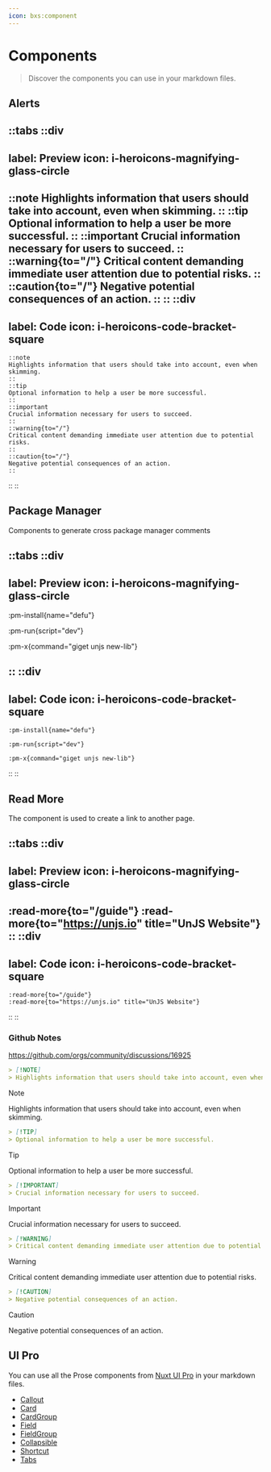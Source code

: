 ```yaml
---
icon: bxs:component
---
```


# Components

> Discover the components you can use in your markdown files.

## Alerts

<!-- prettier-ignore-start -->
::tabs
  ::div
  ---
  label: Preview
  icon: i-heroicons-magnifying-glass-circle
  ---
  ::note
  Highlights information that users should take into account, even when skimming.
  ::
  ::tip
  Optional information to help a user be more successful.
  ::
  ::important
  Crucial information necessary for users to succeed.
  ::
  ::warning{to="/"}
  Critical content demanding immediate user attention due to potential risks.
  ::
  ::caution{to="/"}
  Negative potential consequences of an action.
  ::
  ::
  ::div
  ---
  label: Code
  icon: i-heroicons-code-bracket-square
  ---
  ```mdc
  ::note
  Highlights information that users should take into account, even when skimming.
  ::
  ::tip
  Optional information to help a user be more successful.
  ::
  ::important
  Crucial information necessary for users to succeed.
  ::
  ::warning{to="/"}
  Critical content demanding immediate user attention due to potential risks.
  ::
  ::caution{to="/"}
  Negative potential consequences of an action.
  ::
  ```
  ::
::
<!-- prettier-ignore-end -->

## Package Manager

Components to generate cross package manager comments

<!-- prettier-ignore-start -->
::tabs
  ::div
  ---
  label: Preview
  icon: i-heroicons-magnifying-glass-circle
  ---
  :pm-install{name="defu"}

  :pm-run{script="dev"}

  :pm-x{command="giget unjs new-lib"}

  ::
  ::div
  ---
  label: Code
  icon: i-heroicons-code-bracket-square
  ---
  ```mdc
  :pm-install{name="defu"}

  :pm-run{script="dev"}

  :pm-x{command="giget unjs new-lib"}
  ```
  ::
::
<!-- prettier-ignore-end -->

## Read More

The component is used to create a link to another page.

<!-- prettier-ignore-start -->
::tabs
  ::div
  ---
  label: Preview
  icon: i-heroicons-magnifying-glass-circle
  ---
  :read-more{to="/guide"}
  :read-more{to="https://unjs.io" title="UnJS Website"}
  ::
  ::div
  ---
  label: Code
  icon: i-heroicons-code-bracket-square
  ---
  ```mdc
  :read-more{to="/guide"}
  :read-more{to="https://unjs.io" title="UnJS Website"}
  ```
  ::
::
<!-- prettier-ignore-end -->

### Github Notes

https://github.com/orgs/community/discussions/16925

```md
> [!NOTE]
> Highlights information that users should take into account, even when skimming.
```

> [!NOTE]
> Highlights information that users should take into account, even when skimming.

```md
> [!TIP]
> Optional information to help a user be more successful.
```

> [!TIP]
> Optional information to help a user be more successful.

```md
> [!IMPORTANT]
> Crucial information necessary for users to succeed.
```

> [!IMPORTANT]
> Crucial information necessary for users to succeed.

```md
> [!WARNING]
> Critical content demanding immediate user attention due to potential risks.
```

> [!WARNING]
> Critical content demanding immediate user attention due to potential risks.

```md
> [!CAUTION]
> Negative potential consequences of an action.
```

> [!CAUTION]
> Negative potential consequences of an action.

## UI Pro

You can use all the Prose components from [Nuxt UI Pro](https://ui.nuxt.com/pro/components/prose/callout) in your markdown files.

- [Callout](https://ui.nuxt.com/pro/components/prose/callout)
- [Card](https://ui.nuxt.com/pro/components/prose/card)
- [CardGroup](https://ui.nuxt.com/pro/components/prose/card-group)
- [Field](https://ui.nuxt.com/pro/components/prose/field)
- [FieldGroup](https://ui.nuxt.com/pro/components/prose/field-group)
- [Collapsible](https://ui.nuxt.com/pro/components/prose/collapsible)
- [Shortcut](https://ui.nuxt.com/pro/components/prose/shortcut)
- [Tabs](https://ui.nuxt.com/pro/components/prose/tabs)
